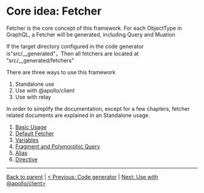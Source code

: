 # Core idea: Fetcher

Fetcher is the core concept of this framework. For each ObjectType in GraphQL, a Fetcher will be generated, including Query and Muation

If the target directory configured in the code generator is"src/__generated"，Then all fetchers are located at "src/__generated/fetchers"

There are three ways to use this framework
1. Standalone use
2. Use with @apollo/client
3. Use with relay

In order to simplify the documentation, except for a few chapters, fetcher related documents are explained in an Standalone usage.

1. [Basic Usage](./basic.md)
2. [Default Fetcher](./default-fetcher.md)
3. [Variables](./variables.md)
4. [Fragment and Polymorphic Query](./fragment.md)
5. [Alias](./alias.md)
6. [Directive](./directive.md)

----------------------
[Back to parent](../README.md) | [< Previous: Code generator](../generator.md) | [Next: Use with @apollo/client>](../apollo.md)
